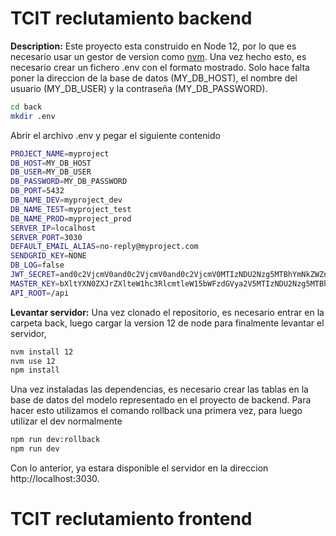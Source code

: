 # TCIT reclutamiento backend

**Description:** Este proyecto esta construido en Node 12, por lo que es necesario usar un gestor de version como [nvm](https://github.com/nvm-sh/nvm). Una vez hecho esto, es necesario crear un fichero .env con el formato mostrado. Solo hace falta poner la direccion de la base de datos (MY_DB_HOST), el nombre del usuario (MY_DB_USER) y la contraseña (MY_DB_PASSWORD).

```bash
cd back
mkdir .env
```

Abrir el archivo .env y pegar el siguiente contenido

```bash
PROJECT_NAME=myproject
DB_HOST=MY_DB_HOST
DB_USER=MY_DB_USER
DB_PASSWORD=MY_DB_PASSWORD
DB_PORT=5432
DB_NAME_DEV=myproject_dev
DB_NAME_TEST=myproject_test
DB_NAME_PROD=myproject_prod
SERVER_IP=localhost
SERVER_PORT=3030
DEFAULT_EMAIL_ALIAS=no-reply@myproject.com
SENDGRID_KEY=NONE
DB_LOG=false
JWT_SECRET=and0c2VjcmV0and0c2VjcmV0and0c2VjcmV0MTIzNDU2Nzg5MTBhYmNkZWZnaGlq
MASTER_KEY=bXltYXN0ZXJrZXlteW1hc3RlcmtleW15bWFzdGVya2V5MTIzNDU2Nzg5MTBhYmNkZWZnaGlq
API_ROOT=/api

```

**Levantar servidor:** Una vez clonado el repositorio, es necesario entrar en la carpeta back, luego cargar la version 12 de node para finalmente levantar el servidor,

```bash
nvm install 12
nvm use 12
npm install
```

Una vez instaladas las dependencias, es necesario crear las tablas en la base de datos del modelo representado en el proyecto de backend. Para hacer esto utilizamos el comando rollback una primera vez, para luego utilizar el dev normalmente

```bash
npm run dev:rollback
npm run dev
```

Con lo anterior, ya estara disponible el servidor en la direccion http://localhost:3030.

# TCIT reclutamiento frontend
